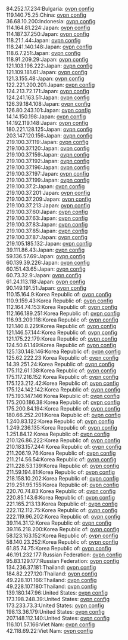 84.252.17.234:Bulgaria: [ovpn config](vpn/84_252_17_234.ovpn)  
119.140.75.25:China: [ovpn config](vpn/119_140_75_25.ovpn)  
36.68.10.200:Indonesia: [ovpn config](vpn/36_68_10_200.ovpn)  
114.164.81.224:Japan: [ovpn config](vpn/114_164_81_224.ovpn)  
114.187.37.250:Japan: [ovpn config](vpn/114_187_37_250.ovpn)  
118.21.1.44:Japan: [ovpn config](vpn/118_21_1_44.ovpn)  
118.241.140.148:Japan: [ovpn config](vpn/118_241_140_148.ovpn)  
118.6.7.251:Japan: [ovpn config](vpn/118_6_7_251.ovpn)  
118.91.209.29:Japan: [ovpn config](vpn/118_91_209_29.ovpn)  
121.103.196.222:Japan: [ovpn config](vpn/121_103_196_222.ovpn)  
121.109.181.61:Japan: [ovpn config](vpn/121_109_181_61.ovpn)  
121.3.155.48:Japan: [ovpn config](vpn/121_3_155_48.ovpn)  
122.221.200.201:Japan: [ovpn config](vpn/122_221_200_201.ovpn)  
124.213.72.171:Japan: [ovpn config](vpn/124_213_72_171.ovpn)  
124.241.163.51:Japan: [ovpn config](vpn/124_241_163_51.ovpn)  
126.39.184.108:Japan: [ovpn config](vpn/126_39_184_108.ovpn)  
126.80.243.101:Japan: [ovpn config](vpn/126_80_243_101.ovpn)  
14.14.150.198:Japan: [ovpn config](vpn/14_14_150_198.ovpn)  
14.192.119.148:Japan: [ovpn config](vpn/14_192_119_148.ovpn)  
180.221.128.125:Japan: [ovpn config](vpn/180_221_128_125.ovpn)  
203.147.120.156:Japan: [ovpn config](vpn/203_147_120_156.ovpn)  
219.100.37.119:Japan: [ovpn config](vpn/219_100_37_119.ovpn)  
219.100.37.120:Japan: [ovpn config](vpn/219_100_37_120.ovpn)  
219.100.37.159:Japan: [ovpn config](vpn/219_100_37_159.ovpn)  
219.100.37.192:Japan: [ovpn config](vpn/219_100_37_192.ovpn)  
219.100.37.196:Japan: [ovpn config](vpn/219_100_37_196.ovpn)  
219.100.37.197:Japan: [ovpn config](vpn/219_100_37_197.ovpn)  
219.100.37.199:Japan: [ovpn config](vpn/219_100_37_199.ovpn)  
219.100.37.2:Japan: [ovpn config](vpn/219_100_37_2.ovpn)  
219.100.37.201:Japan: [ovpn config](vpn/219_100_37_201.ovpn)  
219.100.37.209:Japan: [ovpn config](vpn/219_100_37_209.ovpn)  
219.100.37.213:Japan: [ovpn config](vpn/219_100_37_213.ovpn)  
219.100.37.60:Japan: [ovpn config](vpn/219_100_37_60.ovpn)  
219.100.37.63:Japan: [ovpn config](vpn/219_100_37_63.ovpn)  
219.100.37.83:Japan: [ovpn config](vpn/219_100_37_83.ovpn)  
219.100.37.85:Japan: [ovpn config](vpn/219_100_37_85.ovpn)  
219.100.37.87:Japan: [ovpn config](vpn/219_100_37_87.ovpn)  
219.105.185.132:Japan: [ovpn config](vpn/219_105_185_132.ovpn)  
39.111.86.43:Japan: [ovpn config](vpn/39_111_86_43.ovpn)  
59.136.57.69:Japan: [ovpn config](vpn/59_136_57_69.ovpn)  
60.139.39.226:Japan: [ovpn config](vpn/60_139_39_226.ovpn)  
60.151.43.65:Japan: [ovpn config](vpn/60_151_43_65.ovpn)  
60.73.32.9:Japan: [ovpn config](vpn/60_73_32_9.ovpn)  
61.24.113.118:Japan: [ovpn config](vpn/61_24_113_118.ovpn)  
90.149.191.51:Japan: [ovpn config](vpn/90_149_191_51.ovpn)  
110.15.164.9:Korea Republic of: [ovpn config](vpn/110_15_164_9.ovpn)  
110.9.159.43:Korea Republic of: [ovpn config](vpn/110_9_159_43.ovpn)  
112.164.74.153:Korea Republic of: [ovpn config](vpn/112_164_74_153.ovpn)  
112.166.189.251:Korea Republic of: [ovpn config](vpn/112_166_189_251.ovpn)  
116.93.209.118:Korea Republic of: [ovpn config](vpn/116_93_209_118.ovpn)  
121.140.8.229:Korea Republic of: [ovpn config](vpn/121_140_8_229.ovpn)  
121.146.57.144:Korea Republic of: [ovpn config](vpn/121_146_57_144.ovpn)  
121.175.22.179:Korea Republic of: [ovpn config](vpn/121_175_22_179.ovpn)  
124.50.61.149:Korea Republic of: [ovpn config](vpn/124_50_61_149.ovpn)  
125.130.148.146:Korea Republic of: [ovpn config](vpn/125_130_148_146.ovpn)  
125.62.222.23:Korea Republic of: [ovpn config](vpn/125_62_222_23.ovpn)  
14.39.251.24:Korea Republic of: [ovpn config](vpn/14_39_251_24.ovpn)  
175.112.61.138:Korea Republic of: [ovpn config](vpn/175_112_61_138.ovpn)  
175.117.216.152:Korea Republic of: [ovpn config](vpn/175_117_216_152.ovpn)  
175.123.212.42:Korea Republic of: [ovpn config](vpn/175_123_212_42.ovpn)  
175.124.142.142:Korea Republic of: [ovpn config](vpn/175_124_142_142.ovpn)  
175.193.147.146:Korea Republic of: [ovpn config](vpn/175_193_147_146.ovpn)  
175.200.186.38:Korea Republic of: [ovpn config](vpn/175_200_186_38.ovpn)  
175.200.84.194:Korea Republic of: [ovpn config](vpn/175_200_84_194.ovpn)  
180.66.252.201:Korea Republic of: [ovpn config](vpn/180_66_252_201.ovpn)  
1.240.83.122:Korea Republic of: [ovpn config](vpn/1_240_83_122.ovpn)  
1.249.236.135:Korea Republic of: [ovpn config](vpn/1_249_236_135.ovpn)  
1.251.84.12:Korea Republic of: [ovpn config](vpn/1_251_84_12.ovpn)  
210.126.86.222:Korea Republic of: [ovpn config](vpn/210_126_86_222.ovpn)  
210.183.157.244:Korea Republic of: [ovpn config](vpn/210_183_157_244.ovpn)  
211.206.19.76:Korea Republic of: [ovpn config](vpn/211_206_19_76.ovpn)  
211.214.56.54:Korea Republic of: [ovpn config](vpn/211_214_56_54.ovpn)  
211.228.53.139:Korea Republic of: [ovpn config](vpn/211_228_53_139.ovpn)  
211.59.194.81:Korea Republic of: [ovpn config](vpn/211_59_194_81.ovpn)  
218.158.10.202:Korea Republic of: [ovpn config](vpn/218_158_10_202.ovpn)  
219.251.95.155:Korea Republic of: [ovpn config](vpn/219_251_95_155.ovpn)  
220.70.74.83:Korea Republic of: [ovpn config](vpn/220_70_74_83.ovpn)  
220.85.143.6:Korea Republic of: [ovpn config](vpn/220_85_143_6.ovpn)  
221.165.213.13:Korea Republic of: [ovpn config](vpn/221_165_213_13.ovpn)  
222.112.112.75:Korea Republic of: [ovpn config](vpn/222_112_112_75.ovpn)  
222.119.96.202:Korea Republic of: [ovpn config](vpn/222_119_96_202.ovpn)  
39.114.31.12:Korea Republic of: [ovpn config](vpn/39_114_31_12.ovpn)  
39.116.218.200:Korea Republic of: [ovpn config](vpn/39_116_218_200.ovpn)  
58.123.163.152:Korea Republic of: [ovpn config](vpn/58_123_163_152.ovpn)  
58.140.23.252:Korea Republic of: [ovpn config](vpn/58_140_23_252.ovpn)  
61.85.74.75:Korea Republic of: [ovpn config](vpn/61_85_74_75.ovpn)  
46.191.232.177:Russian Federation: [ovpn config](vpn/46_191_232_177.ovpn)  
95.83.129.177:Russian Federation: [ovpn config](vpn/95_83_129_177.ovpn)  
134.236.37.181:Thailand: [ovpn config](vpn/134_236_37_181.ovpn)  
184.82.227.120:Thailand: [ovpn config](vpn/184_82_227_120.ovpn)  
49.228.101.166:Thailand: [ovpn config](vpn/49_228_101_166.ovpn)  
49.228.107.180:Thailand: [ovpn config](vpn/49_228_107_180.ovpn)  
139.180.147.96:United States: [ovpn config](vpn/139_180_147_96.ovpn)  
173.198.248.39:United States: [ovpn config](vpn/173_198_248_39.ovpn)  
173.233.73.3:United States: [ovpn config](vpn/173_233_73_3.ovpn)  
198.13.36.179:United States: [ovpn config](vpn/198_13_36_179.ovpn)  
207.148.112.140:United States: [ovpn config](vpn/207_148_112_140.ovpn)  
116.101.57.166:Viet Nam: [ovpn config](vpn/116_101_57_166.ovpn)  
42.118.69.22:Viet Nam: [ovpn config](vpn/42_118_69_22.ovpn)  
